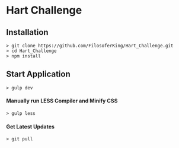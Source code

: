# Hart Challenge

## Installation

    > git clone https://github.com/FilosoferKing/Hart_Challenge.git
    > cd Hart_Challenge
    > npm install
    
## Start Application

    > gulp dev
    
#### Manually run LESS Compiler and Minify CSS

    > gulp less
    
#### Get Latest Updates

    > git pull
